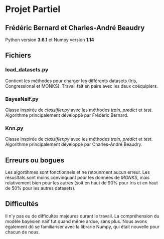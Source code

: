 # Projet Partiel
## Frédéric Bernard et Charles-André Beaudry

Python version **3.6.1** et Numpy version **1.14**

## Fichiers
### load_datasets.py
Contient les méthodes pour charger les différents datasets (Iris, Congressional et MONKS).
Travail fait en paire avec les deux coéquipiers.

### BayesNaif.py
Classe inspirée de *classifier.py* avec les méthodes *train*, *predict* et *test*.
Algorithme principalement développé par Frédéric Bernard.

### Knn.py
Classe inspirée de *classifier.py* avec les méthodes *train*, *predict* et *test*.
Algorithme principalement développé par Charles-André Beaudry.

## Erreurs ou bogues
Les algortihmes sont fonctionnels et ne retounrnent aucun erreur. Les résusltats sont moins convinquant pour les données de *MONKS*, mais relativement bien pour les autres (soit en haut de 90% pour Iris et en haut de 50% pour les autres datasets).

## Difficultés
Il n'y pas eu de difficultés majeures durant le travail. La compréhension du modèle bayésien naïf fut quand même ardue, sans plus. Nous avons également dû se familiariser avec la librarie Numpy, qui était nouvelle pour chacun de nous.

